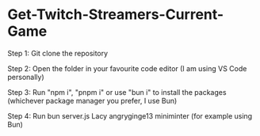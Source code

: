 ﻿# Get-Twitch-Streamers-Current-Game

Step 1: Git clone the repository

Step 2: Open the folder in your favourite code editor (I am using VS Code personally)

Step 3: Run "npm i", "pnpm i" or use "bun i" to install the packages (whichever package manager you prefer, I use Bun)

Step 4: Run bun server.js Lacy angryginge13 miniminter (for example using Bun)

